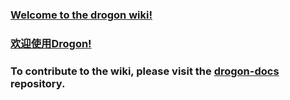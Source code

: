 ### [Welcome to the drogon wiki!](ENG-01-Overview)

### [欢迎使用Drogon!](CHN-01-%E6%A6%82%E8%BF%B0.md)

### To contribute to the wiki, please visit the [drogon-docs](https://github.com/an-tao/drogon-docs) repository.
